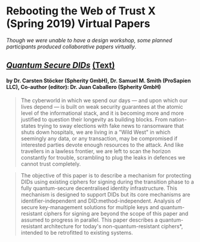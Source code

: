 # Rebooting the Web of Trust X (Spring 2019) Virtual Papers

_Though we were unable to have a design workshop, some planned participants produced collaborative papers virtually_.

## [*Quantum Secure DIDs*](https://github.com/WebOfTrustInfo/rwot10-buenosaires/blob/master/final-documents/quantum-secure-dids.pdf) [(Text)](https://github.com/WebOfTrustInfo/rwot10-buenosaires/blob/master/final-documents/quantum-secure-dids.md)
#### by Dr. Carsten Stöcker (Spherity GmbH), Dr. Samuel M. Smith (ProSapien LLC), Co-author (editor): Dr. Juan Caballero (Spherity GmbH)

> The cyberworld in which we spend our days — and upon which our lives depend — is built on weak security guarantees at the atomic level of the informational stack, and it is becoming more and more justified to question their longevity as building blocks. From nation-states trying to sway elections with fake news to ransomware that shuts down hospitals, we are living in a "Wild West" in which seemingly any data, or any transaction, may be compromised if interested parties devote enough resources to the attack. And like travellers in a lawless frontier, we are left to scan the horizon constantly for trouble, scrambling to plug the leaks in defences we cannot trust completely.

> The objective of this paper is to describe a mechanism for protecting DIDs using existing ciphers for signing during the transition phase to a fully quantum-secure decentralised identity infrastructure. This mechanism is designed to support DIDs but its core mechanisms are identifier-independent and DID:method-independent. Analysis of secure key-management solutions for multiple keys and quantum-resistant ciphers for signing are beyond the scope of this paper and assumed to progress in parallel. This paper describes a quantum-resistant architecture for today's non-quantum-resistant ciphers*, intended to be retrofitted to existing systems.

